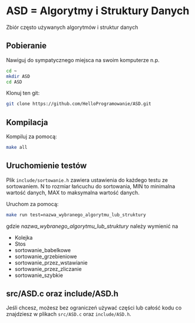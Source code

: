 # ASD = Algorytmy i Struktury Danych

Zbiór często używanych algorytmów i struktur danych

## Pobieranie

Nawiguj do sympatycznego miejsca na swoim komputerze n.p.
```bash
cd ~
mkdir ASD
cd ASD
```

Klonuj ten git:
```bash
git clone https://github.com/HelloProgramowanie/ASD.git
```

## Kompilacja
Kompiluj za pomocą:
```bash
make all
```

## Uruchomienie testów

Plik ```include/sortowanie.h``` zawiera ustawienia do każdego testu ze sortowaniem. N to rozmiar łańcuchu do sortowania, MIN to minimalna wartość danych, MAX to maksymalna wartość danych.

Uruchom za pomocą:
```bash
make run test=nazwa_wybranego_algorytmu_lub_struktury
```
gdzie *nazwa_wybranego_algorytmu_lub_struktury* należy wymienić na
* Kolejka
* Stos
* sortowanie_babelkowe
* sortowanie_grzebieniowe
* sortowanie_przez_wstawianie
* sortowanie_przez_zliczanie
* sortowanie_szybkie

## src/ASD.c oraz include/ASD.h

Jeśli chcesz, możesz bez ograniczeń używać części lub całość kodu co znajdziesz w plikach ```src/ASD.c``` oraz ```include/ASD.h```.